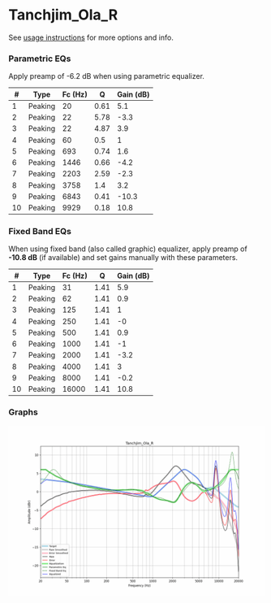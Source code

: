 # Tanchjim_Ola_R
See [usage instructions](https://github.com/jaakkopasanen/AutoEq#usage) for more options and info.

### Parametric EQs
Apply preamp of -6.2 dB when using parametric equalizer.

|   # | Type    |   Fc (Hz) |    Q |   Gain (dB) |
|-----|---------|-----------|------|-------------|
|   1 | Peaking |        20 | 0.61 |         5.1 |
|   2 | Peaking |        22 | 5.78 |        -3.3 |
|   3 | Peaking |        22 | 4.87 |         3.9 |
|   4 | Peaking |        60 | 0.5  |         1   |
|   5 | Peaking |       693 | 0.74 |         1.6 |
|   6 | Peaking |      1446 | 0.66 |        -4.2 |
|   7 | Peaking |      2203 | 2.59 |        -2.3 |
|   8 | Peaking |      3758 | 1.4  |         3.2 |
|   9 | Peaking |      6843 | 0.41 |       -10.3 |
|  10 | Peaking |      9929 | 0.18 |        10.8 |

### Fixed Band EQs
When using fixed band (also called graphic) equalizer, apply preamp of **-10.8 dB** (if available) and set gains manually with these parameters.

|   # | Type    |   Fc (Hz) |    Q |   Gain (dB) |
|-----|---------|-----------|------|-------------|
|   1 | Peaking |        31 | 1.41 |         5.9 |
|   2 | Peaking |        62 | 1.41 |         0.9 |
|   3 | Peaking |       125 | 1.41 |         1   |
|   4 | Peaking |       250 | 1.41 |        -0   |
|   5 | Peaking |       500 | 1.41 |         0.9 |
|   6 | Peaking |      1000 | 1.41 |        -1   |
|   7 | Peaking |      2000 | 1.41 |        -3.2 |
|   8 | Peaking |      4000 | 1.41 |         3   |
|   9 | Peaking |      8000 | 1.41 |        -0.2 |
|  10 | Peaking |     16000 | 1.41 |        10.8 |

### Graphs
![](./Tanchjim_Ola_R.png)
